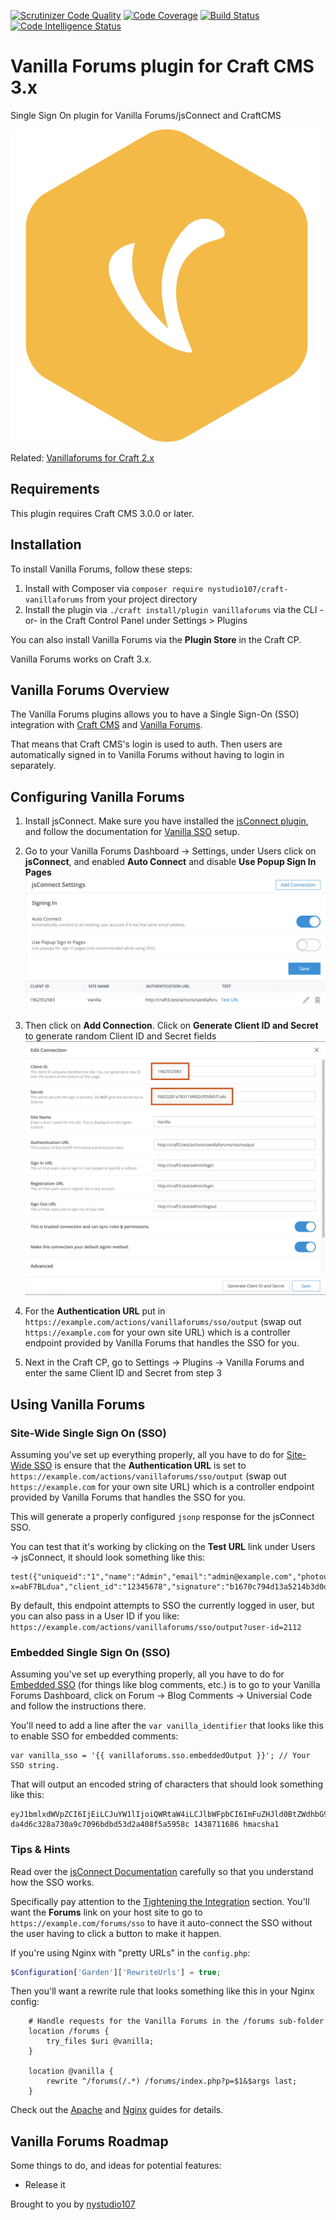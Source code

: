 [![Scrutinizer Code Quality](https://scrutinizer-ci.com/g/nystudio107/craft-vanillaforums/badges/quality-score.png?b=v1)](https://scrutinizer-ci.com/g/nystudio107/craft-vanillaforums/?branch=v1) [![Code Coverage](https://scrutinizer-ci.com/g/nystudio107/craft-vanillaforums/badges/coverage.png?b=v1)](https://scrutinizer-ci.com/g/nystudio107/craft-vanillaforums/?branch=v1) [![Build Status](https://scrutinizer-ci.com/g/nystudio107/craft-vanillaforums/badges/build.png?b=v1)](https://scrutinizer-ci.com/g/nystudio107/craft-vanillaforums/build-status/v1) [![Code Intelligence Status](https://scrutinizer-ci.com/g/nystudio107/craft-vanillaforums/badges/code-intelligence.svg?b=v1)](https://scrutinizer-ci.com/code-intelligence)

# Vanilla Forums plugin for Craft CMS 3.x

Single Sign On plugin for Vanilla Forums/jsConnect and CraftCMS

![Screenshot](./resources/img/plugin-logo.png)

Related: [Vanillaforums for Craft 2.x](https://github.com/nystudio107/vanillaforums)

## Requirements

This plugin requires Craft CMS 3.0.0 or later.

## Installation

To install Vanilla Forums, follow these steps:

1. Install with Composer via `composer require nystudio107/craft-vanillaforums` from your project directory
2. Install the plugin via `./craft install/plugin vanillaforums` via the CLI -or- in the Craft Control Panel under Settings > Plugins

You can also install Vanilla Forums via the **Plugin Store** in the Craft CP.

Vanilla Forums works on Craft 3.x.

## Vanilla Forums Overview

The Vanilla Forums plugins allows you to have a Single Sign-On (SSO) integration with [Craft CMS](https://craftcms.com/) and [Vanilla Forums](https://docs.vanillaforums.com/developer/installation/self-hosting/).

That means that Craft CMS's login is used to auth. Then users are automatically signed in to Vanilla Forums without having to login in separately.

## Configuring Vanilla Forums

1. Install jsConnect.  Make sure you have installed the [jsConnect plugin](https://open.vanillaforums.com/addon/jsconnect-plugin), and follow the documentation for [Vanilla SSO](https://docs.vanillaforums.com/help/sso/) setup.

2. Go to your Vanilla Forums Dashboard &rarr; Settings, under Users click on **jsConnect**, and enabled **Auto Connect** and disable **Use Popup Sign In Pages** ![Screenshot](./resources/img/vanilla-jsconnect.png)

3. Then click on **Add Connection**.  Click on **Generate Client ID and Secret** to generate random Client ID and Secret fields ![Screenshot](./resources/img/vanilla-connection-settings.png)

3. For the **Authentication URL** put in `https://example.com/actions/vanillaforums/sso/output` (swap out `https://example.com` for your own site URL) which is a controller endpoint provided by Vanilla Forums that handles the SSO for you.

3. Next in the Craft CP, go to Settings &rarr; Plugins &rarr; Vanilla Forums and enter the same Client ID and Secret from step 3

## Using Vanilla Forums

### Site-Wide Single Sign On (SSO)

Assuming you've set up everything properly, all you have to do for [Site-Wide SSO](https://docs.vanillaforums.com/help/sso/jsconnect/#technical-overview) is ensure that the **Authentication URL** is set to `https://example.com/actions/vanillaforums/sso/output` (swap out `https://example.com` for your own site URL) which is a controller endpoint provided by Vanilla Forums that handles the SSO for you.

This will generate a properly configured `jsonp` response for the jsConnect SSO.

You can test that it's working by clicking on the **Test URL** link under Users &rarr; jsConnect, it should look something like this:

    test({"uniqueid":"1","name":"Admin","email":"admin@example.com","photourl":"http:\/\/example.com\/cpresources\/userphotos\/admin\/100\/profilepic.jpg?x=abF7BLdua","client_id":"12345678","signature":"b1670c794d13a5214b3d0ddd3d9a2293"})

By default, this endpoint attempts to SSO the currently logged in user, but you can also pass in a User ID if you like: `https://example.com/actions/vanillaforums/sso/output?user-id=2112`

### Embedded Single Sign On (SSO)

Assuming you've set up everything properly, all you have to do for [Embedded SSO](https://docs.vanillaforums.com/help/sso/jsconnect/#method-2-embedded-sso) (for things like blog comments, etc.) is to go to your Vanilla Forums Dashboard, click on Forum &rarr; Blog Comments &rarr; Universial Code and follow the instructions there.

You'll need to add a line after the `var vanilla_identifier` that looks like this to enable SSO for embedded comments:

    var vanilla_sso = '{{ vanillaforums.sso.embeddedOutput }}'; // Your SSO string.

That will output an encoded string of characters that should look something like this:

    eyJ1bmlxdWVpZCI6IjEiLCJuYW1lIjoiQWRtaW4iLCJlbWFpbCI6ImFuZHJld0BtZWdhbG9tYW5pYWMuY29tIiwicGhvdG91cmwiOiJodHRwOlwvXC9UYXN0eVN0YWtlcy5jb21cL2NwcmVzb3VyY2VzXC91c2VycGhvdG9zXC9hbmRyZXdAbWVnYWxvbWFuaWFjLmNvbVwvMTAwXC9mcmFua19sZy5qcGc/eD1LTVFrMWl0aDciLCJjbGllbnRfaWQiOiIxODY0MjUyMjMwIn0= da4d6c328a730a9c7096bdbd53d2a408f5a5958c 1438711686 hmacsha1

### Tips & Hints

Read over the [jsConnect Documentation](https://docs.vanillaforums.com/help/sso/jsconnect/) carefully so that you understand how the SSO works.

Specifically pay attention to the [Tightening the Integration](https://docs.vanillaforums.com/help/sso/jsconnect/#tightening-the-integration) section. You'll want the **Forums** link on your host site to go to `https://example.com/forums/sso` to have it auto-connect the SSO without the user having to click a button to make it happen.

If you're using Nginx with "pretty URLs" in the `config.php`:
```php
$Configuration['Garden']['RewriteUrls'] = true;
```

Then you'll want a rewrite rule that looks something like this in your Nginx config:

```
    # Handle requests for the Vanilla Forums in the /forums sub-folder
    location /forums {
        try_files $uri @vanilla;
    }

    location @vanilla {
        rewrite ^/forums(/.*) /forums/index.php?p=$1&$args last;
    }
```

Check out the [Apache](https://docs.vanillaforums.com/developer/backend/server-apache/) and [Nginx](https://docs.vanillaforums.com/developer/backend/server-nginx/) guides for details.

## Vanilla Forums Roadmap

Some things to do, and ideas for potential features:

* Release it

Brought to you by [nystudio107](https://nystudio107.com/)
